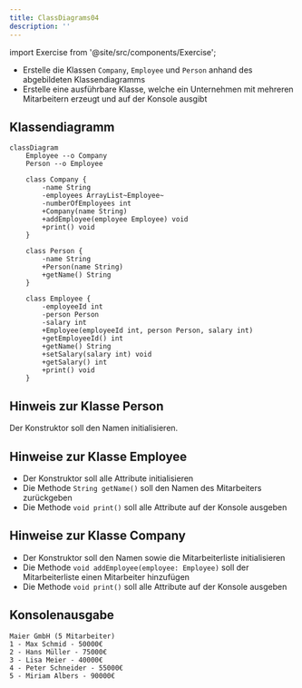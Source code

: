 ```yaml
---
title: ClassDiagrams04
description: ''
---
```


import Exercise from '@site/src/components/Exercise';

- Erstelle die Klassen `Company`, `Employee` und `Person` anhand des
  abgebildeten Klassendiagramms
- Erstelle eine ausführbare Klasse, welche ein Unternehmen mit mehreren
  Mitarbeitern erzeugt und auf der Konsole ausgibt

## Klassendiagramm
```mermaid
classDiagram
    Employee --o Company
    Person --o Employee

    class Company {
        -name String
        -employees ArrayList~Employee~
        -numberOfEmployees int
        +Company(name String)
        +addEmployee(employee Employee) void
        +print() void
    }

    class Person {
        -name String
        +Person(name String)
        +getName() String
    }

    class Employee {
        -employeeId int
        -person Person
        -salary int
        +Employee(employeeId int, person Person, salary int)
        +getEmployeeId() int
        +getName() String
        +setSalary(salary int) void
        +getSalary() int
        +print() void
    }
```

## Hinweis zur Klasse Person
Der Konstruktor soll den Namen initialisieren.

## Hinweise zur Klasse Employee
- Der Konstruktor soll alle Attribute initialisieren
- Die Methode `String getName()` soll den Namen des Mitarbeiters zurückgeben
- Die Methode `void print()` soll alle Attribute auf der Konsole ausgeben

## Hinweise zur Klasse Company
- Der Konstruktor soll den Namen sowie die Mitarbeiterliste initialisieren
- Die Methode `void addEmployee(employee: Employee)` soll der Mitarbeiterliste einen Mitarbeiter
  hinzufügen
- Die Methode `void print()` soll alle Attribute auf der Konsole ausgeben

## Konsolenausgabe

```console
Maier GmbH (5 Mitarbeiter)
1 - Max Schmid - 50000€
2 - Hans Müller - 75000€
3 - Lisa Meier - 40000€
4 - Peter Schneider - 55000€
5 - Miriam Albers - 90000€
```

<Exercise pullRequest="39" branchSuffix="class-diagrams/04" />

